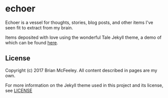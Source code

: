 # echoer
Echoer is a vessel for thoughts, stories, blog posts, and other items I've seen fit to extract from my brain. 

Items deposited with love using the wonderful Tale Jekyll theme, a demo of which can be found [here](https://chesterhow.github.io/tale/).

## License
Copyright (c) 2017 Brian McFeeley.
All content described in pages are my own.

For more information on the Jekyll theme used in this project and its license, see [LICENSE](https://github.com/chesterhow/tale/blob/master/LICENSE)
